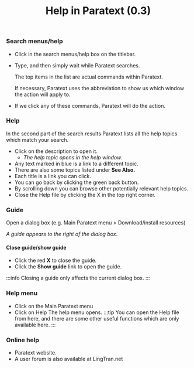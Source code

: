 ﻿---
title:  Help in Paratext (0.3)
---
### Search menus/help

-   Click in the search menus/help box on the titlebar.
-   Type, and then simply wait while Paratext searches.

    The top items in the list are actual commands within Paratext.

    If necessary, Paratext uses the abbreviation to show us which window the action will apply to.

-   If we click any of these commands, Paratext will do the action.

### Help

In the second part of the search results Paratext lists all the help topics which match your search.

-   Click on the description to open it.
    -  *The help topic opens in the help window*.
-   Any text marked in blue is a link to a different topic.
-   There are also some topics listed under **See Also.**
-   Each title is a link you can click.
-   You can go back by clicking the green back button.
-   By scrolling down you can browse other potentially relevant help topics.
-   Close the Help file by clicking the X in the top right corner.

### Guide

Open a dialog box (e.g. Main Paratext menu \> Download/install resources)

*A guide appears to the right of the dialog box*.

#### Close guide/show guide

-   Click the red **X** to close the guide.
-   Click the **Show guide** link to open the guide.

:::info
Closing a guide only affects the current dialog box.
:::
### Help menu

-   Click on the Main Paratext menu
-   Click on Help
    The help menu opens.
:::tip
You can open the Help file from here, and there are some other useful functions which are only available here.
:::
### Online help

-   Paratext website.
-   A user forum is also available at LingTran.net
